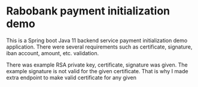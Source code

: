 # Rabobank payment initialization demo

This is a Spring boot Java 11 backend service payment initialization demo application.
There were several requirements such as certificate, signature, iban account, amount, etc. validation.

There was example RSA private key, certificate, signature was given. The example signature is not valid for the given certificate.
That is why I made extra endpoint to make valid certificate for any given 
